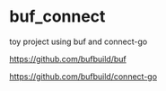 # buf_connect
toy project using buf and connect-go

https://github.com/bufbuild/buf

https://github.com/bufbuild/connect-go
